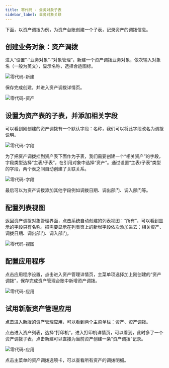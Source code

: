 ```yaml
---
title: 零代码 - 业务对象子表
sidebar_label: 业务对象关联
---
```


下面，以资产调拨为例，为资产台账创建一个子表，记录资产的调拨信息。

## 创建业务对象：资产调拨

进入“设置”-“业务对象”-“对象管理”，新建一个资产调拨业务对象，依次输入对象名（一般为英文），显示名称，选择合适图标。

![零代码-新建](/assets/no-code/assetallocation_new.png)

保存完成创建，并进入资产调拨详情页。

![零代码-资产](/assets/no-code/assetallocation_1.png)

## 设置为资产表的子表，并添加相关字段

可以看到刚创建的资产调拨有一个默认字段：名称，我们可以将此字段改名为调拨说明。

![零代码-字段](/assets/no-code/assetallocation_2.png)

为了把资产调拨挂到资产表下面作为子表，我们需要创建一个“相关资产”的字段，字段类型选择“主表/子表”，在引用对象中选择“资产”。通过设置“主表/子表”类型的字段，两个表之间自动创建了关联关系。

![零代码-字段](/assets/no-code/assetallocation_3.png)

最后可以为资产调拨添加其他字段例如调拨日期、调出部门、调入部门等。

## 配置列表视图

返回资产调拨对象管理界面，点击系统自动创建的列表视图：“所有”，可以看到显示的字段只有名称。把需要显示在列表页上的新增字段依次添加进去：相关资产、调拨日期、调出部门、调入部门。

![零代码-视图](/assets/no-code/assetallocation_4.png)

## 配置应用程序

点击应用程序设置，点击进入资产管理详情页，主菜单项选择加上刚创建的“资产调拨”，保存完成资产管理台账中新增资产调拨。

![零代码-应用](/assets/no-code/assetallocation_5.png)

## 试用新版资产管理应用

点击进入新版的资产管理应用，可以看到两个主菜单栏：资产、资产调拨。

点击进入资产列表，选择“打印机”，进入打印机详情页，可以看到，此时多了一个资产调拨子表，点击新建可以直接为当前资产创建一条“资产调拨”记录。

![零代码-应用](/assets/no-code/assetallocation_6.png)

点击主菜单的资产调拨选项卡，可以查看所有资产的调拨明细。